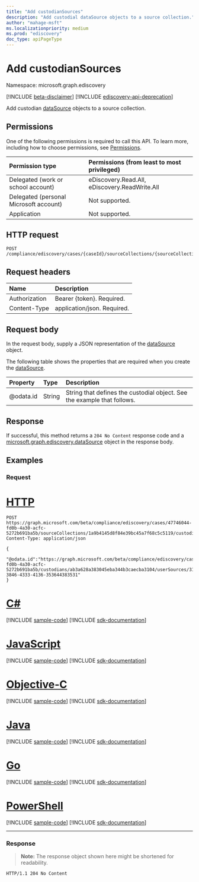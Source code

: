 ```yaml
---
title: "Add custodianSources"
description: "Add custodial dataSource objects to a source collection."
author: "mahage-msft"
ms.localizationpriority: medium
ms.prod: "ediscovery"
doc_type: apiPageType
---
```


# Add custodianSources

Namespace: microsoft.graph.ediscovery

[!INCLUDE [beta-disclaimer](../../includes/beta-disclaimer.md)]
[!INCLUDE [ediscovery-api-deprecation](../../includes/ediscovery-api-deprecation.md)]

Add custodian [dataSource](../resources/ediscovery-datasource.md) objects to a source collection.

## Permissions

One of the following permissions is required to call this API. To learn more, including how to choose permissions, see [Permissions](/graph/permissions-reference).

|Permission type|Permissions (from least to most privileged)|
|:---|:---|
|Delegated (work or school account)|eDiscovery.Read.All, eDiscovery.ReadWrite.All|
|Delegated (personal Microsoft account)|Not supported.|
|Application|Not supported.|

## HTTP request

<!-- {
  "blockType": "ignored"
}
-->

``` http
POST /compliance/ediscovery/cases/{caseId}/sourceCollections/{sourceCollectionId}/custodianSources/$ref
```

## Request headers

|Name|Description|
|:---|:---|
|Authorization|Bearer {token}. Required.|
|Content-Type|application/json. Required.|

## Request body

In the request body, supply a JSON representation of the [dataSource](../resources/ediscovery-datasource.md) object.

The following table shows the properties that are required when you create the [dataSource](../resources/ediscovery-datasource.md).

|Property|Type|Description|
|:---|:---|:---|
|@odata.id|String|String that defines the custodial object. See the example that follows.|

## Response

If successful, this method returns a `204 No Content` response code and a [microsoft.graph.ediscovery.dataSource](../resources/ediscovery-datasource.md) object in the response body.

## Examples

### Request


# [HTTP](#tab/http)
<!-- {
  "blockType": "request",
  "name": "create_datasource_from__2"
}
-->

``` http
POST https://graph.microsoft.com/beta/compliance/ediscovery/cases/47746044-fd0b-4a30-acfc-5272b691ba5b/sourceCollections/1a9b4145d8f84e39bc45a7f68c5c5119/custodianSources/$ref
Content-Type: application/json

{
  "@odata.id":"https://graph.microsoft.com/beta/compliance/ediscovery/cases/47746044-fd0b-4a30-acfc-5272b691ba5b/custodians/ab3a628a383045eba344b3caecba3104/userSources/31423539-3846-4333-4136-353644383531"
}
```
# [C#](#tab/csharp)
[!INCLUDE [sample-code](../includes/snippets/csharp/create-datasource-from--2-csharp-snippets.md)]
[!INCLUDE [sdk-documentation](../includes/snippets/snippets-sdk-documentation-link.md)]

# [JavaScript](#tab/javascript)
[!INCLUDE [sample-code](../includes/snippets/javascript/create-datasource-from--2-javascript-snippets.md)]
[!INCLUDE [sdk-documentation](../includes/snippets/snippets-sdk-documentation-link.md)]

# [Objective-C](#tab/objc)
[!INCLUDE [sample-code](../includes/snippets/objc/create-datasource-from--2-objc-snippets.md)]
[!INCLUDE [sdk-documentation](../includes/snippets/snippets-sdk-documentation-link.md)]

# [Java](#tab/java)
[!INCLUDE [sample-code](../includes/snippets/java/create-datasource-from--2-java-snippets.md)]
[!INCLUDE [sdk-documentation](../includes/snippets/snippets-sdk-documentation-link.md)]

# [Go](#tab/go)
[!INCLUDE [sample-code](../includes/snippets/go/create-datasource-from--2-go-snippets.md)]
[!INCLUDE [sdk-documentation](../includes/snippets/snippets-sdk-documentation-link.md)]

# [PowerShell](#tab/powershell)
[!INCLUDE [sample-code](../includes/snippets/powershell/create-datasource-from--2-powershell-snippets.md)]
[!INCLUDE [sdk-documentation](../includes/snippets/snippets-sdk-documentation-link.md)]

---


### Response

> **Note:** The response object shown here might be shortened for readability.
<!-- {
  "blockType": "response"
}
-->

``` http
HTTP/1.1 204 No Content
```
